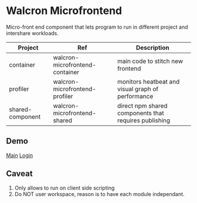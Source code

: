 # Walcron Microfrontend

Micro-front end component that lets program to run in different project and intershare workloads.

| Project          | Ref                             | Description                                           |
| ---------------- | ------------------------------- | ----------------------------------------------------- |
| container        | walcron-microfrontend-container | main code to stitch new frontend                      |
| profiler         | walcron-microfrontend-profiler  | monitors heatbeat and visual graph of performance     |
| shared-component | walcron-microfrontend-shared    | direct npm shared components that requires publishing |

## Demo
[Main](https://container.walcron.com/)
[Login](https://container.walcron.com/profiler/auth/login/)

## Caveat

1. Only allows to run on client side scripting
2. Do NOT user workspace, reason is to have each module independant.
